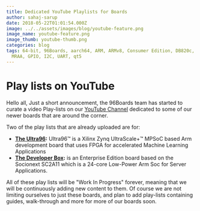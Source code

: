 ```yaml
---
title: Dedicated YouTube Playlists for Boards
author: sahaj-sarup
date: 2018-05-22T01:01:54.000Z
image: ../../assets/images/blog/youtube-feature.png
image_name: youtube-feature.png
image_thumb: youtube-thumb.png
categories: blog
tags: 64-bit, 96Boards, aarch64, ARM, ARMv8, Consumer Edition, DB820c, hiKey,
  MRAA, GPIO, I2C, UART, qt5
---
```


# Play lists on YouTube

Hello all,
Just a short announcement, the 96Boards team has started to curate a video Play-lists on our [YouTube Channel](https://www.youtube.com/96boards) dedicated to some of our newer boards that are around the corner.

Two of the play lists that are already uploaded are for:

- **[The Ultra96](https://www.youtube.com/embed/?listType=playlist&list=PL-NF6S9MM_W0V7iIE5UTj12IvvpAfUdhj):** Ultra96™ is a Xilinx Zynq UltraScale+™ MPSoC based Arm development board that uses FPGA for accelerated Machine Learning Applications
- **[The Developer Box](https://www.youtube.com/playlist?list=PL-NF6S9MM_W0gNpGSrE6qo1WcKoNGNqFG):** is an Enterprise Edition board based on the Socionext SC2A11 which is a 24-core Low-Power Arm Soc for Server Applications.

All of these play lists will be "Work In Progress" forever, meaning that we will be continuously adding new content to them. Of course we are not limiting ourselves to just these boards, and plan to add play-lists containing guides, walk-through and more for more of our boards soon.
